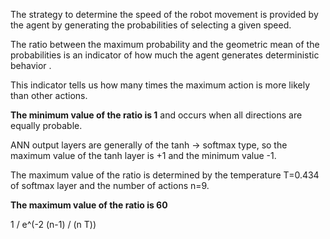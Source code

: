 The strategy to determine the speed of the robot movement is provided by the agent by generating the probabilities of selecting a given speed.

The ratio between the maximum probability and the geometric mean of the probabilities is an indicator of how much the agent generates deterministic behavior .

This indicator tells us how many times the maximum action is more likely than other actions.

**The minimum value of the ratio is 1** and occurs when all directions are equally probable.

ANN output layers are generally of the tanh -> softmax type, so the maximum value of the tanh layer is +1 and the minimum value -1.

The maximum value of the ratio is determined by the temperature T=0.434 of softmax layer and the number of actions n=9.

**The maximum value of the ratio is 60**

1 / e^(-2 (n-1) / (n T))

